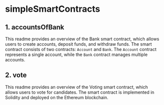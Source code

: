 # simpleSmartContracts

## 1. accountsOfBank

This readme provides an overview of the Bank smart contract, which allows users to create accounts, deposit funds, and withdraw funds. The smart contract consists of two contracts: `Account` and `Bank`. The `Account` contract represents a single account, while the `Bank` contract manages multiple accounts.

## 2. vote

This readme provides an overview of the Voting smart contract, which allows users to vote for candidates. The smart contract is implemented in Solidity and deployed on the Ethereum blockchain.
